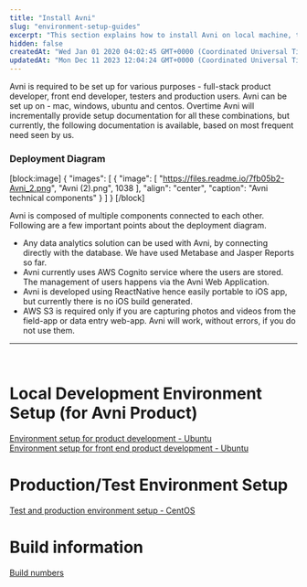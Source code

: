 ```yaml
---
title: "Install Avni"
slug: "environment-setup-guides"
excerpt: "This section explains how to install Avni on local machine, test environment or for Production environment."
hidden: false
createdAt: "Wed Jan 01 2020 04:02:45 GMT+0000 (Coordinated Universal Time)"
updatedAt: "Mon Dec 11 2023 12:04:24 GMT+0000 (Coordinated Universal Time)"
---
```

Avni is required to be set up for various purposes - full-stack product developer, front end developer, testers and production users. Avni can be set up on - mac, windows, ubuntu and centos. Overtime Avni will incrementally provide setup documentation for all these combinations, but currently, the following documentation is available, based on most frequent need seen by us.

### Deployment Diagram

[block:image]
{
  "images": [
    {
      "image": [
        "https://files.readme.io/7fb05b2-Avni_2.png",
        "Avni (2).png",
        1038
      ],
      "align": "center",
      "caption": "Avni technical components"
    }
  ]
}
[/block]


Avni is composed of multiple components connected to each other. Following are a few important points about the deployment diagram.

- Any data analytics solution can be used with Avni, by connecting directly with the database. We have used Metabase and Jasper Reports so far.
- Avni currently uses AWS Cognito service where the users are stored. The management of users happens via the Avni Web Application.
- Avni is developed using ReactNative hence easily portable to iOS app, but currently there is no iOS build generated.
- AWS S3 is required only if you are capturing photos and videos from the field-app or data entry web-app. Avni will work, without errors, if you do not use them.

<hr/>
<br/>

# Local Development Environment Setup (for Avni Product)

[Environment setup for product development - Ubuntu](doc:developer-environment-setup-ubuntu)  
[Environment setup for front end product development - Ubuntu](doc:environment-setup-for-front-end-product-development-ubuntu)

# Production/Test Environment Setup

[Test and production environment setup - CentOS](doc:test-and-production-environment-setup-centos)

# Build information

[Build numbers](doc:build-numbers)

<br/>
